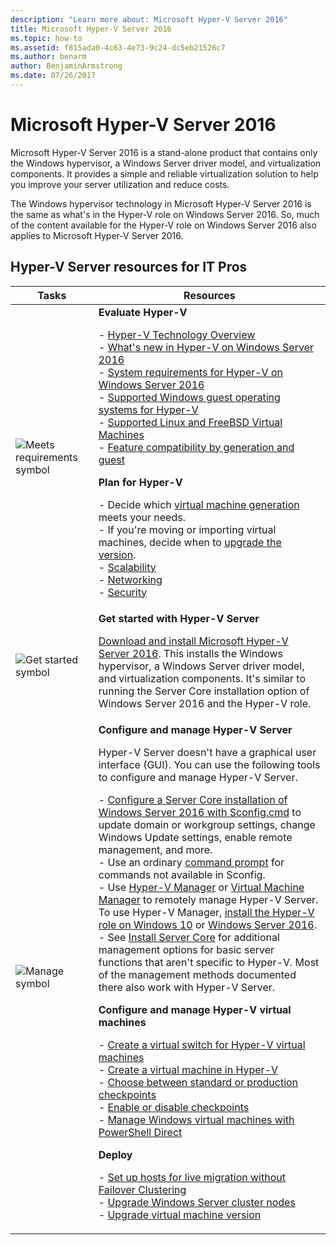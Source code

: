 ```yaml
---
description: "Learn more about: Microsoft Hyper-V Server 2016"
title: Microsoft Hyper-V Server 2016
ms.topic: how-to
ms.assetid: f815ada0-4c63-4e73-9c24-dc5eb21526c7
ms.author: benarm
author: BenjaminArmstrong
ms.date: 07/26/2017
---
```

# Microsoft Hyper-V Server 2016

Microsoft Hyper-V Server 2016 is a stand\-alone product that contains only the Windows hypervisor, a Windows Server driver model, and virtualization components. It provides a simple and reliable virtualization solution to help you improve your server utilization and reduce costs.

The Windows hypervisor technology in Microsoft Hyper-V Server 2016 is the same as what's in the Hyper\-V role on Windows Server 2016. So, much of the content available for the Hyper\-V role on Windows Server 2016 also applies to Microsoft Hyper-V Server 2016.

## Hyper\-V Server resources for IT Pros

|Tasks|Resources|
|-|-|
|![Meets requirements symbol](media/All_Symbols_MeetsRequirements.png)|**Evaluate Hyper-V**<p>-   [Hyper-V Technology Overview](hyper-v-technology-overview.md)<br />- [What's new in Hyper-V on Windows Server 2016](what-s-new-in-hyper-v-on-windows.md)<br />-   [System requirements for Hyper-V on Windows Server 2016](system-requirements-for-hyper-v-on-windows.md)<br />-   [Supported Windows guest operating systems for Hyper-V](supported-windows-guest-operating-systems-for-hyper-v-on-windows.md)<br />-   [Supported Linux and FreeBSD Virtual Machines](supported-linux-and-freebsd-virtual-machines-for-hyper-v-on-windows.md)<br />-   [Feature compatibility by generation and guest](hyper-v-feature-compatibility-by-generation-and-guest.md)<p>**Plan for Hyper-V**<p>- Decide which [virtual machine generation](plan/should-i-create-a-generation-1-or-2-virtual-machine-in-hyper-v.md)  meets your needs. <br/>- If you're moving or importing virtual machines, decide when to [upgrade the version](deploy/upgrade-virtual-machine-version-in-hyper-v-on-windows-or-windows-server.md). <br />- [Scalability](plan/plan-hyper-v-scalability-in-windows-server.md) <br />- [Networking](plan/plan-hyper-v-networking-in-windows-server.md) <br />- [Security](plan/plan-hyper-v-security-in-windows-server.md)|
|![Get started symbol](media/All_Symbols_GetStarted.png)|**Get started with Hyper-V Server**<p>[Download and install Microsoft Hyper\-V Server 2016](https://www.microsoft.com/evalcenter/evaluate-hyper-v-server-2016). This installs the Windows hypervisor, a Windows Server driver model, and virtualization components. It's similar to running the Server Core installation option of Windows Server 2016 and the Hyper\-V role.|
|![Manage symbol](media/All_Symbols_Administrator.png)|**Configure and manage Hyper-V Server**<p>Hyper\-V Server doesn't have a graphical user interface \(GUI\). You can use the following tools to configure and manage Hyper\-V Server.<p>-   [Configure a Server Core installation of Windows Server 2016 with Sconfig.cmd](../../get-started/sconfig-on-ws2016.md) to update domain or workgroup settings, change Windows Update settings, enable remote management, and more.<br />-   Use an ordinary [command prompt](../../administration/windows-commands/windows-commands.md) for commands not available in Sconfig.<br />-   Use [Hyper\-V Manager](./manage/remotely-manage-hyper-v-hosts.md) or [Virtual Machine Manager](/system-center/vmm) to remotely manage  Hyper\-V Server. To use Hyper\-V Manager, [install the Hyper\-V role on Windows 10](/virtualization/hyper-v-on-windows/quick-start/enable-hyper-v) or [Windows Server 2016](get-started/install-the-hyper-v-role-on-windows-server.md).<br />-   See [Install Server Core](../../get-started/getting-started-with-server-core.md) for additional management options for basic server functions that aren't specific to Hyper\-V. Most of the management methods documented there also work with Hyper\-V Server.<p>**Configure and manage Hyper\-V virtual machines**<p>-   [Create a virtual switch for Hyper-V virtual machines](get-started/create-a-virtual-switch-for-hyper-v-virtual-machines.md)<br />-   [Create a virtual machine in Hyper-V](get-started/create-a-virtual-machine-in-hyper-v.md)<br />-   [Choose between standard or production checkpoints](manage/choose-between-standard-or-production-checkpoints-in-hyper-v.md)<br />-   [Enable or disable checkpoints](manage/enable-or-disable-checkpoints-in-hyper-v.md)<br />-   [Manage Windows virtual machines with PowerShell Direct](manage/manage-windows-virtual-machines-with-powershell-direct.md) <p>**Deploy**<p>-   [Set up hosts for live migration without Failover Clustering](deploy/set-up-hosts-for-live-migration-without-failover-clustering.md)<br />- [Upgrade Windows Server cluster nodes](../../failover-clustering/cluster-operating-system-rolling-upgrade.md)<br />- [Upgrade virtual machine version](deploy/upgrade-virtual-machine-version-in-hyper-v-on-windows-or-windows-server.md)<br />|
